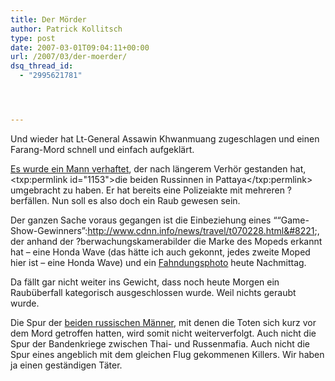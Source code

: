```yaml
---
title: Der Mörder
author: Patrick Kollitsch
type: post
date: 2007-03-01T09:04:11+00:00
url: /2007/03/der-moerder/
dsq_thread_id:
  - "2995621781"




---
```

Und wieder hat Lt-General Assawin Khwanmuang zugeschlagen und einen Farang-Mord schnell und einfach aufgeklärt. 

[Es wurde ein Mann verhaftet][1], der nach längerem Verhör gestanden hat, <txp:permlink id="1153">die beiden Russinnen in Pattaya</txp:permlink> umgebracht zu haben. Er hat bereits eine Polizeiakte mit mehreren ?berfällen. Nun soll es also doch ein Raub gewesen sein.

Der ganzen Sache voraus gegangen ist die Einbeziehung eines &#8220;&#8220;Game-Show-Gewinners&#8221;:http://www.cdnn.info/news/travel/t070228.html&#8221;, der anhand der ?berwachungskamerabilder die Marke des Mopeds erkannt hat &#8211; eine Honda Wave (das hätte ich auch gekonnt, jedes zweite Moped hier ist &#8211; eine Honda Wave) und ein [Fahndungsphoto][2] heute Nachmittag.

Da fällt gar nicht weiter ins Gewicht, dass noch heute Morgen ein Raubüberfall kategorisch ausgeschlossen wurde. Weil nichts geraubt wurde.

Die Spur der [beiden russischen Männer][3], mit denen die Toten sich kurz vor dem Mord getroffen hatten, wird somit nicht weiterverfolgt. Auch nicht die Spur der Bandenkriege zwischen Thai- und Russenmafia. Auch nicht die Spur eines angeblich mit dem gleichen Flug gekommenen Killers. Wir haben ja einen geständigen Täter.

 [1]: http://www.nationmultimedia.com/2007/03/01/headlines/headlines_30028250.php
 [2]: http://www.nationmultimedia.com/2007/03/01/headlines/headlines_30028197.php
 [3]: http://www.regnum.ru/english/788363.html